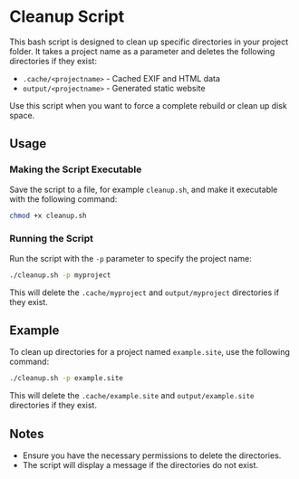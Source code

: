 # Cleanup Script

This bash script is designed to clean up specific directories in your project folder. It takes a project name as a parameter and deletes the following directories if they exist:
- `.cache/<projectname>` - Cached EXIF and HTML data
- `output/<projectname>` - Generated static website

Use this script when you want to force a complete rebuild or clean up disk space.

## Usage

### Making the Script Executable

Save the script to a file, for example `cleanup.sh`, and make it executable with the following command:

```bash
chmod +x cleanup.sh
```

### Running the Script

Run the script with the `-p` parameter to specify the project name:

```bash
./cleanup.sh -p myproject
```

This will delete the `.cache/myproject` and `output/myproject` directories if they exist.

## Example

To clean up directories for a project named `example.site`, use the following command:

```bash
./cleanup.sh -p example.site
```

This will delete the `.cache/example.site` and `output/example.site` directories if they exist.

## Notes

- Ensure you have the necessary permissions to delete the directories.
- The script will display a message if the directories do not exist.
